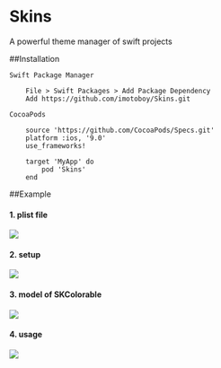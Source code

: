 # Skins
A powerful theme manager of swift projects

##Installation
	
	Swift Package Manager
		
		File > Swift Packages > Add Package Dependency
		Add https://github.com/imotoboy/Skins.git
		
	CocoaPods
		
		source 'https://github.com/CocoaPods/Specs.git'
		platform :ios, '9.0'
		use_frameworks!

		target 'MyApp' do
  			pod 'Skins'
		end
			
##Example
	
#### 1. plist file 
![](http://tva2.sinaimg.cn/large/006g6WbKly1gpvzdpjrpqj31100gaq5i.jpg)
#### 2. setup
![](http://tvax4.sinaimg.cn/large/006g6WbKly1gpvzo8iqw8j31cs07idho.jpg)
#### 3. model of SKColorable
![](http://tva1.sinaimg.cn/large/006g6WbKly1gpvzo86x4mj31co1fgtjj.jpg)
#### 4. usage
![](http://tva1.sinaimg.cn/large/006g6WbKly1gpw16bquz8j30xm06gdgv.jpg)